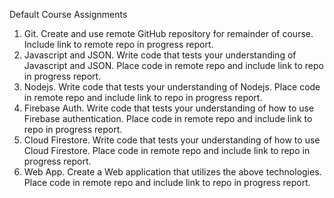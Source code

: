 Default Course Assignments

1. Git. Create and use remote GitHub repository for remainder of course. Include link to remote repo in progress report.
2. Javascript and JSON. Write code that tests your understanding of Javascript and JSON. Place code in remote repo and include link to repo in progress report.
3. Nodejs. Write code that tests your understanding of Nodejs. Place code in remote repo and include link to repo in progress report.
4. Firebase Auth. Write code that tests your understanding of how to use Firebase authentication. Place code in remote repo and include link to repo in progress report.
5. Cloud Firestore. Write code that tests your understanding of how to use Cloud Firestore. Place code in remote repo and include link to repo in progress report.
6. Web App. Create a Web application that utilizes the above technologies. Place code in remote repo and include link to repo in progress report.
